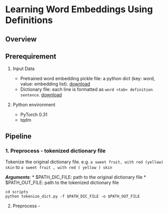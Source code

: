 # Learning Word Embeddings Using Definitions

## Overview


## Prerequirement
1. Input Data
	* Pretrained word embedding pickle file: a python dict (key: word, value: embedding list). [download](https://www.dropbox.com/s/bogsy2hwsqs6rud/felix-train.txt?dl=0)
	* Dictionary file: each line is formatted as `word <tab> definition sentence`. [download](https://www.dropbox.com/s/eriptqlofkxvx6x/glove.6B.100d.pk?dl=0)

2. Python environment
	* PyTorch 0.31
	* tqdm

## Pipeline
### 1. Preprocess - tokenized dictionary file

Tokenize the original dictionary file. e.g. `a sweet fruit, with red (yellow) skin` to `a sweet fruit , with red ( yellow ) skin`

***Arguments***:
	*  $PATH_DIC_FILE: path to the original dictionary file
	*  $PATH_OUT_FILE: path to the tokenized dictionary file

```
cd scripts
python tokenize_dict.py -f $PATH_DIC_FILE -o $PATH_OUT_FILE
```

2. Preprocess - 